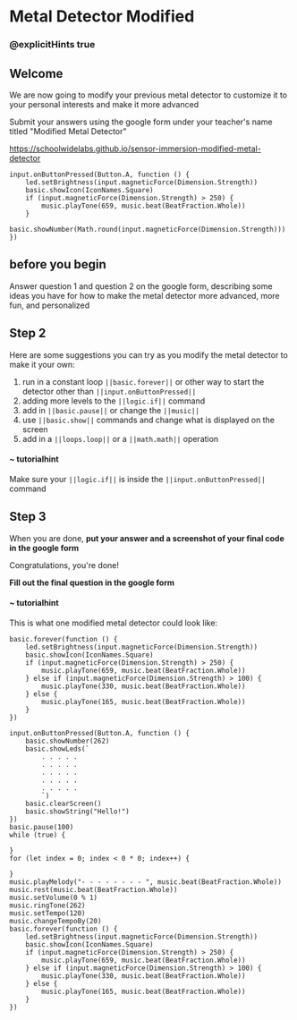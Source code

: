 # Metal Detector Modified
### @explicitHints true
 
## Welcome
 
We are now going to modify your previous metal detector to customize it to your personal interests and make it more advanced 
 
Submit your answers using the google form under your teacher's name titled "Modified Metal Detector"
 
https://schoolwidelabs.github.io/sensor-immersion-modified-metal-detector  
 
```template
input.onButtonPressed(Button.A, function () {
    led.setBrightness(input.magneticForce(Dimension.Strength))
    basic.showIcon(IconNames.Square)
    if (input.magneticForce(Dimension.Strength) > 250) {
        music.playTone(659, music.beat(BeatFraction.Whole))
    }
    basic.showNumber(Math.round(input.magneticForce(Dimension.Strength)))
})
```
 
## before you begin
 
Answer question 1 and question 2 on the google form, describing some ideas you have for how to make the metal detector more advanced, more fun, and personalized
 
## Step 2
 
Here are some suggestions you can try as you modify the metal detector to make it your own:
 
1. run in a constant loop ``||basic.forever||`` or other way to start the detector other than ``||input.onButtonPressed||``
2. adding more levels to the ``||logic.if||`` command
3. add in ``||basic.pause||`` or change the ``||music||``
4. use ``||basic.show||`` commands and change what is displayed on the screen
5. add in a ``||loops.loop||`` or a ``||math.math||`` operation
 
#### ~ tutorialhint
Make sure your ``||logic.if||`` is inside the ``||input.onButtonPressed||`` command
 
 
## Step 3
 
When you are done, **put your answer and a screenshot of your final code in the google form**
 
Congratulations, you're done!
 
**Fill out the final question in the google form**
 
#### ~ tutorialhint
This is what one modified metal detector could look like:
```blocks
basic.forever(function () {
    led.setBrightness(input.magneticForce(Dimension.Strength))
    basic.showIcon(IconNames.Square)
    if (input.magneticForce(Dimension.Strength) > 250) {
        music.playTone(659, music.beat(BeatFraction.Whole))
    } else if (input.magneticForce(Dimension.Strength) > 100) {
        music.playTone(330, music.beat(BeatFraction.Whole))
    } else {
        music.playTone(165, music.beat(BeatFraction.Whole))
    }
})
```
```ghost
input.onButtonPressed(Button.A, function () {
    basic.showNumber(262)
    basic.showLeds(`
        . . . . .
        . . . . .
        . . . . .
        . . . . .
        . . . . .
        `)
    basic.clearScreen()
    basic.showString("Hello!")
})
basic.pause(100)
while (true) {
    
}
for (let index = 0; index < 0 * 0; index++) {
    
}
music.playMelody("- - - - - - - - ", music.beat(BeatFraction.Whole))
music.rest(music.beat(BeatFraction.Whole))
music.setVolume(0 % 1)
music.ringTone(262)
music.setTempo(120)
music.changeTempoBy(20)
basic.forever(function () {
    led.setBrightness(input.magneticForce(Dimension.Strength))
    basic.showIcon(IconNames.Square)
    if (input.magneticForce(Dimension.Strength) > 250) {
        music.playTone(659, music.beat(BeatFraction.Whole))
    } else if (input.magneticForce(Dimension.Strength) > 100) {
        music.playTone(330, music.beat(BeatFraction.Whole))
    } else {
        music.playTone(165, music.beat(BeatFraction.Whole))
    }
})
``` 
